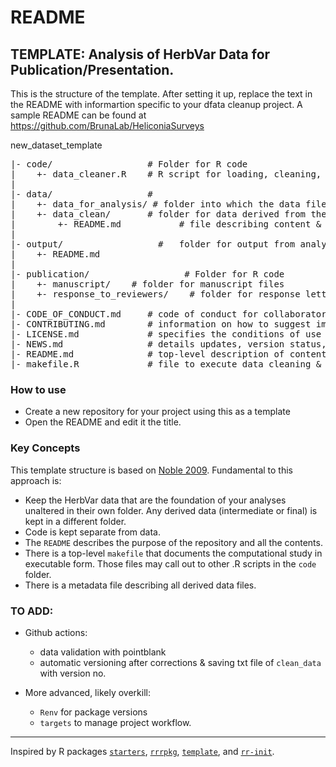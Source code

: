 # README 

## TEMPLATE: Analysis of HerbVar Data for Publication/Presentation.


This is the structure of the template. After setting it up, replace the text in the README with informartion specific to your dfata cleanup project.
A sample README can be found at https://github.com/BrunaLab/HeliconiaSurveys  


new_dataset_template  
<pre>
|- code/                  # Folder for R code   
|    +- data_cleaner.R    # R script for loading, cleaning, and organizing dataset 
|   
|- data/                  #   
|    +- data_for_analysis/ # folder into which the data files that are foundation of analysis in are imported
|    +- data_clean/       # folder for data derived from the HerbVar data |        +- my_data.csv   # data files in open formats (.txt, .csv). Do not modify these directly.   
|        +- README.md           # file describing content & structure of clean data files 
|   
|- output/                  #   folder for output from analyses (figures, etc).
|    +- README.md
|
|- publication/                  # Folder for R code   
|    +- manuscript/    # folder for manuscript files
|    +- response_to_reviewers/    # folder for response letters
|
|- CODE_OF_CONDUCT.md     # code of conduct for collaborators and contributors  
|- CONTRIBUTING.md        # information on how to suggest improvements to the code  
|- LICENSE.md             # specifies the conditions of use and reuse of the code, data & text  
|- NEWS.md                # details updates, version status, and other milestones  
|- README.md              # top-level description of content and guide to users  
|- makefile.R             # file to execute data cleaning & organizing using scripts in `code` folder  
</pre>

### How to use

* Create a new repository for your project using this as a template
* Open the README and edit it the title.

### Key Concepts 

This template structure is based on [Noble 2009](https://journals.plos.org/ploscompbiol/article?id=10.1371/journal.pcbi.1000424). Fundamental to this approach is:

* Keep the HerbVar data that are the foundation of your analyses unaltered in their own folder. Any derived data (intermediate or final) is kept in a different folder.
* Code is kept separate from data.
* The `README` describes the purpose of the repository and all the contents.
* There is a top-level `makefile` that documents the computational study in executable form. Those files may call out to other .R scripts in the `code` folder.
* There is a metadata file describing all derived data files.

### TO ADD:

- Github actions: 
  - data validation with pointblank
  - automatic versioning after corrections & saving txt file of `clean_data ` with version no. 

- More advanced, likely overkill:
    - `Renv` for package versions
    - `targets` to manage project workflow.

----- 
Inspired by R packages [`starters`](https://itsalocke.com/starters/), [`rrrpkg`](https://github.com/ropensci/rrrpkg), [`template`](https://github.com/Pakillo/template?tab=readme-ov-file), and [`rr-init`](https://github.com/Reproducible-Science-Curriculum/rr-init?tab=readme-ov-file).
